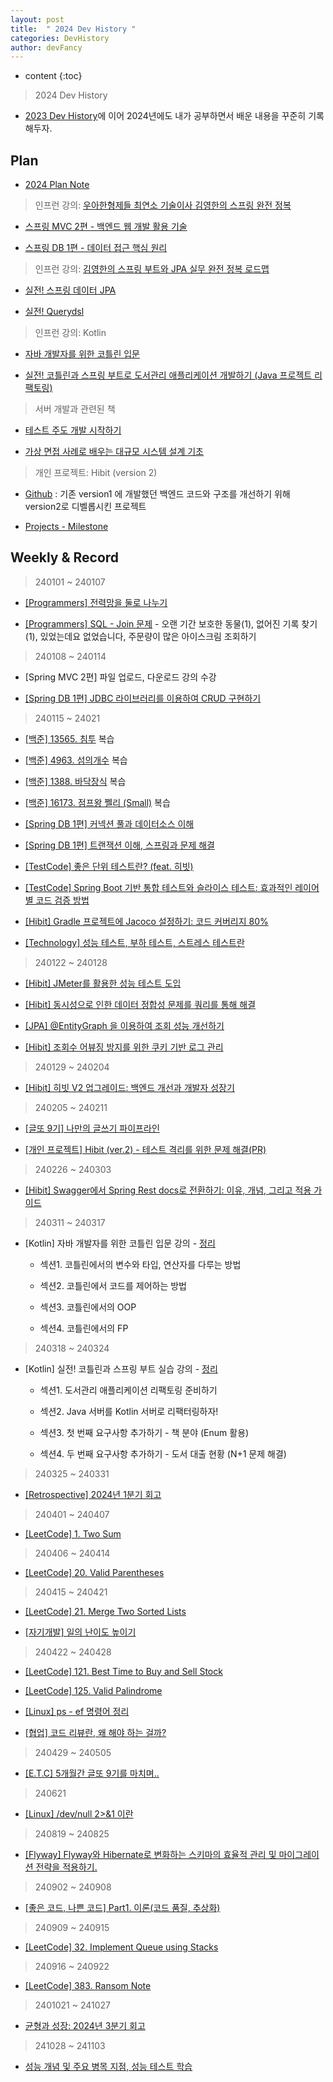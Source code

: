 ```yaml
---
layout: post
title:  " 2024 Dev History "
categories: DevHistory
author: devFancy
---
```

* content
{:toc}

> 2024 Dev History

* [2023 Dev History](https://devfancy.github.io/2023-Diary/)에 이어 2024년에도 내가 공부하면서 배운 내용을 꾸준히 기록해두자.

## Plan

* [2024 Plan Note](https://gist.github.com/devFancy/69dd0f78f039f8ee2fb6fdfde88c959f)

<script src="https://gist.github.com/devFancy/69dd0f78f039f8ee2fb6fdfde88c959f.js"></script>

> 인프런 강의: [우아한형제들 최연소 기술이사 김영한의 스프링 완전 정복](https://www.inflearn.com/roadmaps/373)

* [스프링 MVC 2편 - 백엔드 웹 개발 활용 기술](https://www.inflearn.com/course/스프링-mvc-2/dashboard)

* [스프링 DB 1편 - 데이터 접근 핵심 원리](https://www.inflearn.com/course/스프링-db-1/dashboard)

> 인프런 강의: [김영한의 스프링 부트와 JPA 실무 완전 정복 로드맵](https://www.inflearn.com/roadmaps/149)

* [실전! 스프링 데이터 JPA](https://www.inflearn.com/course/스프링-데이터-JPA/dashboard)

* [실전! Querydsl](https://www.inflearn.com/course/querydsl-실전)

> 인프런 강의: Kotlin

* [자바 개발자를 위한 코틀린 입문](https://www.inflearn.com/course/java-to-kotlin/dashboard)

* [실전! 코틀린과 스프링 부트로 도서관리 애플리케이션 개발하기 (Java 프로젝트 리팩토링)](https://www.inflearn.com/course/java-to-kotlin-2/dashboard)

> 서버 개발과 관련된 책

* [테스트 주도 개발 시작하기](https://product.kyobobook.co.kr/detail/S000001248962)

* [가상 면접 사례로 배우는 대규모 시스템 설계 기초](https://product.kyobobook.co.kr/detail/S000001033116)

> 개인 프로젝트: Hibit (version 2)

* [Github](https://github.com/hibit-team/hibit-backend-improved) : 기존 version1 에 개발했던 백엔드 코드와 구조를 개선하기 위해 version2로 디벨롭시킨 프로젝트

* [Projects - Milestone](https://github.com/hibit-team/hibit-backend-improved/milestones?state=closed)

## Weekly & Record

> 240101 ~ 240107

* [[Programmers] 전력망을 둘로 나누기](https://junyongmoon.notion.site/af1c0d3dfe0a41638a1197f8633cd5e7)

* [[Programmers] SQL - Join 문제](https://devfancy.github.io/SQL-Join/) - 오랜 기간 보호한 동물(1), 없어진 기록 찾기(1), 있었는데요 없었습니다, 주문량이 많은 아이스크림 조회하기

> 240108 ~ 240114

* [Spring MVC 2편] 파일 업로드, 다운로드 강의 수강

* [[Spring DB 1편] JDBC 라이브러리를 이용하여 CRUD 구현하기](https://devfancy.github.io/Spring-DB-JDBC/)

> 240115 ~ 24021

* [[백준] 13565. 침투](https://devfancy.github.io/Algorithm-backjoon-13565/) 복습

* [[백준] 4963. 섬의개수](https://devfancy.github.io/Algorithm-backjoon-4963/) 복습

* [[백준] 1388. 바닥장식](https://devfancy.github.io/Algorithm-backjoon-1388/) 복습

* [[백준] 16173. 점프왕 쩰리 (Small)](https://devfancy.github.io/Algorithm-backjoon-16173/) 복습

* [[Spring DB 1편] 커넥션 풀과 데이터소스 이해](https://devfancy.github.io/Spring-DB-ConnectionPool-DataSource/)

* [[Spring DB 1편] 트랜잭션 이해, 스프링과 문제 해결](https://devfancy.github.io/Spring-DB-Transaction/)

* [[TestCode] 좋은 단위 테스트란? (feat. 히빗)](https://devfancy.github.io/SpringBoot-TestCode-Unit/)

* [[TestCode] Spring Boot 기반 통합 테스트와 슬라이스 테스트: 효과적인 레이어별 코드 검증 방법](https://devfancy.github.io/SpringBoot-TestCode-Integration-Testing/)

* [[Hibit] Gradle 프로젝트에 Jacoco 설정하기: 코드 커버리지 80%](https://devfancy.github.io/SpringBoot-Gradle-Test-Jacoco/)

* [[Technology] 성능 테스트, 부하 테스트, 스트레스 테스트란](https://devfancy.github.io/Technology-Performance-Testing/)

> 240122 ~ 240128

* [[Hibit] JMeter를 활용한 성능 테스트 도입](https://devfancy.github.io/Hibit-Performance-Testing/)

* [[Hibit] 동시성으로 인한 데이터 정합성 문제를 쿼리를 통해 해결](https://devfancy.github.io/Hibit-Concurrency-Problem-Solving/)

* [[JPA] @EntityGraph 을 이용하여 조회 성능 개선하기](https://devfancy.github.io/JPA-EntityGraph/)

* [[Hibit] 조회수 어뷰징 방지를 위한 쿠키 기반 로그 관리](https://devfancy.github.io/Hibit-ViewManager-Abusing/)

> 240129 ~ 240204

* [[Hibit] 히빗 V2 업그레이드: 백엔드 개선과 개발자 성장기](https://devfancy.github.io/Hibit-Retrospective/)

> 240205 ~ 240211

* [[글또 9기] 나만의 글쓰기 파이프라인](https://devfancy.github.io/Technical-Writing-Seminar-Review/)

* [[개인 프로젝트] Hibit (ver.2) - 테스트 격리를 위한 문제 해결(PR)](https://github.com/hibit-team/hibit-backend-improved/pull/56)

> 240226 ~ 240303

* [[Hibit] Swagger에서 Spring Rest docs로 전환하기: 이유, 개념, 그리고 적용 가이드](https://devfancy.github.io/Spring-Rest-Docs/)

> 240311 ~ 240317

* [Kotlin] 자바 개발자를 위한 코틀린 입문 강의 - [정리](https://github.com/devFancy/kotlin-practice/tree/main/java-to-kotlin)

    * 섹션1. 코틀린에서의 변수와 타입, 연산자를 다루는 방법

    * 섹션2. 코틀린에서 코드를 제어하는 방법

    * 섹션3. 코틀린에서의 OOP

    * 섹션4. 코틀린에서의 FP

> 240318 ~ 240324

* [Kotlin] 실전! 코틀린과 스프링 부트 실습 강의 - [정리](https://github.com/devFancy/kotlin-practice/tree/main/library-app)

    * 섹션1. 도서관리 애플리케이션 리팩토링 준비하기

    * 섹션2. Java 서버를 Kotlin 서버로 리팩터링하자!

    * 섹션3. 첫 번째 요구사항 추가하기 - 책 분야 (Enum 활용)

    * 섹션4. 두 번째 요구사항 추가하기 - 도서 대출 현황 (N+1 문제 해결)

> 240325 ~ 240331

* [[Retrospective] 2024년 1분기 회고](https://devfancy.github.io/2024-1-Retrospective/#next-plan)

> 240401 ~ 240407

* [[LeetCode] 1. Two Sum](https://github.com/devFancy/LeetCode/commit/54272dcadda9ca64ff1eb88440e4cf11e6523a03)

> 240406 ~ 240414

* [[LeetCode] 20. Valid Parentheses](https://github.com/devFancy/LeetCode/commit/80fffd70e27adccc4aa9459fa29d686a11083da0)

> 240415 ~ 240421

* [[LeetCode] 21. Merge Two Sorted Lists](https://github.com/devFancy/LeetCode/commit/9a8e67636f06feff75ae1c4bf483cea226564146)

* [[자기개발] 일의 난이도 높이기](https://github.com/devFancy/memo/blob/main/etc/increase-the-difficulty-level-of-a-task.md)

> 240422 ~ 240428

* [[LeetCode] 121. Best Time to Buy and Sell Stock](https://github.com/devFancy/LeetCode/commit/250fa6c34ae4d3f56711be54c138edcff99d23ee)

* [[LeetCode] 125. Valid Palindrome](https://github.com/devFancy/LeetCode/commit/dfda4c7b06b953e21f30960ab6b348c3c785b296)

* [[Linux] ps - ef 명령어 정리](https://github.com/devFancy/memo/blob/main/network/linux-ps-ef-grep.md)

* [[협업] 코드 리뷰란, 왜 해야 하는 걸까?](https://github.com/devFancy/memo/blob/main/etc/code-review.md)

> 240429 ~ 240505

* [[E.T.C] 5개월간 글또 9기를 마치며..](https://devfancy.github.io/geultto-9th-review/)

> 240621

* [[Linux] /dev/null 2>&1 이란](https://devfancy.github.io/Linux-devnull/)

> 240819 ~ 240825

* [[Flyway] Flyway와 Hibernate로 변화하는 스키마의 효율적 관리 및 마이그레이션 전략을 적용하기.](https://devfancy.github.io/flyway-db-migration/)

> 240902 ~ 240908

* [[좋은 코드, 나쁜 코드] Part1. 이론(코드 품질, 추상화)](https://devfancy.github.io/GoodCode-BadCood-1/) 

> 240909 ~ 240915

* [[LeetCode] 32. Implement Queue using Stacks](https://devfancy.github.io/LeetCode-232-Implement-Queue-using-Stacks/)

> 240916 ~ 240922

* [[LeetCode] 383. Ransom Note](https://devfancy.github.io/LeetCode-383-Ransom-Note/)

> 2401021 ~ 241027

* [균형과 성장: 2024년 3분기 회고](https://devfancy.github.io/3th-Retrospective/)

> 241028 ~ 241103

* [성능 개념 및 주요 병목 지점, 성능 테스트 학습](https://devfancy.github.io/Performance-Concept/)

